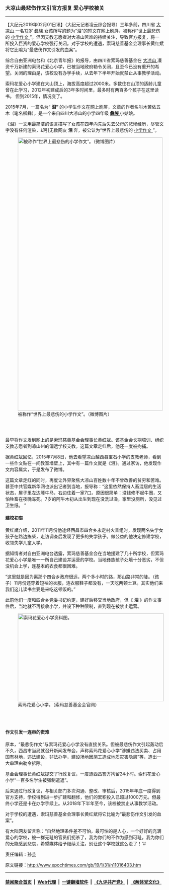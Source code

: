 ### 大凉山最悲伤作文引官方报复 爱心学校被关
------------------------

<p>
 【大纪元2019年02月01日讯】（大纪元记者凌云综合报导）三年多前，四川省
 <a href="http://www.epochtimes.com/gb/tag/%E5%A4%A7%E5%87%89%E5%B1%B1.html">
  大凉山
 </a>
 一名12岁
 <a href="http://www.epochtimes.com/gb/tag/%E5%BD%9D%E6%97%8F.html">
  彝族
 </a>
 女孩所写的题为“泪”的短文在网上刷屏，被称作“世上最悲伤的
 <a href="http://www.epochtimes.com/gb/tag/%E5%B0%8F%E5%AD%A6%E4%BD%9C%E6%96%87.html">
  小学作文
 </a>
 ”。但因支教志愿者对大凉山苦难的持续关注，导致官方报复，将一所投入巨资的爱心学校强行关闭。对于学校的遭遇，索玛慈善基金会理事长黄红斌将它比喻为“最悲伤作文引发的血案”。
</p>
<p>
 综合自由亚洲电台和《北京青年报》的报导，由四川省索玛慈善基金在
 <a href="http://www.epochtimes.com/gb/tag/%E5%A4%A7%E5%87%89%E5%B1%B1.html">
  大凉山
 </a>
 凑资千万新建的索玛花爱心小学，已被当地政府勒令关闭，且至今已没有重开的希望。关闭的理由是，该校没有办学手续，从去年下半年开始就禁止从事教学活动。
</p>
<p>
 索玛花爱心小学建在大山顶上，海拔高度超过2000米。多数住在山顶的适龄儿童曾在此学习，2012年初建成后的3年多时间里，最多时有两百多个孩子在这里读书。
 <span class="Apple-converted-space">
  但到2015年，情况变了。
 </span>
</p>
<p>
 2015年7月，一篇名为“
 <b>
  泪”
 </b>
 的小学生作文在网上刷屏，文章的作者名叫木苦依五木（笔名柳彝），是一个来自四川大凉山的小学四年级
 <b>
  <a href="http://www.epochtimes.com/gb/tag/%E5%BD%9D%E6%97%8F.html">
   彝族
  </a>
 </b>
 小姑娘。
</p>
<p>
 《泪》一文用最简洁的语言描写了女孩在四年内先后失去父母的悲惨经历，尽管文字没有任何渲染，却引无数网友
 <b>
  泪
 </b>
 奔，被公认为“世界上最悲伤的
 <a href="http://www.epochtimes.com/gb/tag/%E5%B0%8F%E5%AD%A6%E4%BD%9C%E6%96%87.html">
  小学作文
 </a>
 ”。
</p>
<figure class="wp-caption aligncenter" id="attachment_11016474" style="width: 460px">
 <a href="http://i.epochtimes.com/assets/uploads/2019/02/DYdtzdFUMAAoV5k.jpg">
  <img alt="被称作“世界上最悲伤的小学作文”。（微博图片）" class=" wp-image-11016474" height="869" src="http://i.epochtimes.com/assets/uploads/2019/02/DYdtzdFUMAAoV5k-600x1134.jpg" width="460"/>
 </a>
 <br/><figcaption class="wp-caption-text">
  被称作“世界上最悲伤的小学作文”。（微博图片）
 </figcaption><br/>
</figure><br/>
<p>
 最早将作文发到网上的是索玛慈善基金会理事长黄红斌。该基金会长期培训、组织支教志愿者到凉山州的偏远学校支教。这篇文章走红后，他还一度被拘捕。
</p>
<p>
 据黄红斌回忆，2015年7月8日，他去看望凉山越西县宝石小学的支教老师，看到一些作文贴在一间教室墙壁上，其中有一篇作文就是《泪》。通过家访，他发现作文内容属实，于是发布了微博。
</p>
<p>
 这篇文章走红的同时，再度让外界聚焦大凉山百姓数十年不曾改善的贫穷和苦难。甚至中共官媒新华网也派出记者到当地，报导称：“这里依然保持人畜混居的生活状态，屋子里左边睡牛马，右边住着一家7口。原因很简单：没钱修不起牛圈，又怕牲畜在夜晚冻死。7岁的阿牛木初从出生到现在没洗过澡，家里没厕所，没见过卫生纸。
 <span class="Apple-converted-space">
  ”
 </span>
</p>
<h4>
 建校初衷
</h4>
<p>
 黄红斌介绍，2011年11月份他途经西昌市四合乡永定村火普组时，发现两名失学女孩子在路边拣柴，走访调查后发现了更多的失学孩子。做公益的他决定修建学校，收领失学儿童入学。
</p>
<p>
 据知情者对自由亚洲电台透露，索玛慈善基金会在当地援建了几十所学校，但索玛花爱心小学是唯一一所自己建设并运营的学校。当地彝族孩子处境十分恶劣，不但没机会上学，连基本的衣食都很困难。
</p>
<p>
 “这里就是因为离那个四合乡政府很远，两个多小时的路，那山路非常的陡。（孩子）11月份还穿着短袖的衣服，连衣服鞋子都没有，一天吃两顿土豆。其实他们来我们这儿读书主要是来吃这顿饭的。”
</p>
<p>
 此前他们一度和四合乡党委书记约定，建好后移交当地政府，但《
 <b>
  泪
 </b>
 》的作文事件后，当地就不再接收小学，并设下种种限制，直到现在被禁止运营。
</p>
<figure class="wp-caption aligncenter" id="attachment_11016495" style="width: 464px">
 <a href="http://i.epochtimes.com/assets/uploads/2019/02/U12776P1T940D4420F24202DT20150901091613.jpg">
  <img alt="索玛花爱心小学资料图。" class=" wp-image-11016495" height="279" src="http://i.epochtimes.com/assets/uploads/2019/02/U12776P1T940D4420F24202DT20150901091613.jpg" width="464"/>
 </a>
 <br/><figcaption class="wp-caption-text">
  索玛花爱心小学。（索玛慈善基金会官网）
 </figcaption><br/>
</figure><br/>
<h4>
 作文引发一连串的责难
</h4>
<p>
 原本，“最悲伤作文”与索玛花爱心小学没有直接关系。但被最悲伤作文引起轰动后不久，西昌市当局就召开新闻发布会，声称索玛花爱心小学“涉嫌违法买卖、占用国有林地，违法建设，非法办学，建设场地因施工造成地质灾害隐患”等，造出一大串理由勒令拆除。
</p>
<p>
 基金会理事长黄红斌提交了行政复议，一度遭西昌警方拘留24小时。索玛花爱心小学“一百多名学生被强制遣返”。
</p>
<p>
 后来通过行政复议，与相关部门多次沟通、整改、审核后，2015年年底一度得到官方支持，学校得到进一步扩建和翻修，他们的累积投入已超过1000万元。但最终小学还是卡在办学手续上。从2018年下半年至今，该校被禁止从事教学活动。
</p>
<p>
 对于学校的遭遇，索玛慈善基金会理事长黄红斌将它比喻为“最悲伤作文引发的血案”。
</p>
<p>
 有大陆网友留言称：“自然地理条件差不可怕，最可怕的是人心，一个好好的充满爱心的学校，被一群无耻的官员们扼杀了，我为你们的不作为感到可耻，我为你们的无能感到悲哀，希望媒体给予继续关注，别让这个学校就这么没了！”#
</p>
<p>
 责任编辑：孙芸
</p>

原文链接：http://www.epochtimes.com/gb/19/1/31/n11016403.htm


------------------------
#### [禁闻聚合首页](https://github.com/gfw-breaker/banned-news/blob/master/README.md) &nbsp;|&nbsp; [Web代理](https://github.com/gfw-breaker/open-proxy/blob/master/README.md) &nbsp;|&nbsp; [一键翻墙软件](https://github.com/gfw-breaker/nogfw/blob/master/README.md) &nbsp;|&nbsp; [《九评共产党》](https://github.com/gfw-breaker/9ping.md/blob/master/README.md#九评之一评共产党是什么) &nbsp;|&nbsp; [《解体党文化》](https://github.com/gfw-breaker/jtdwh.md/blob/master/README.md#绪论)